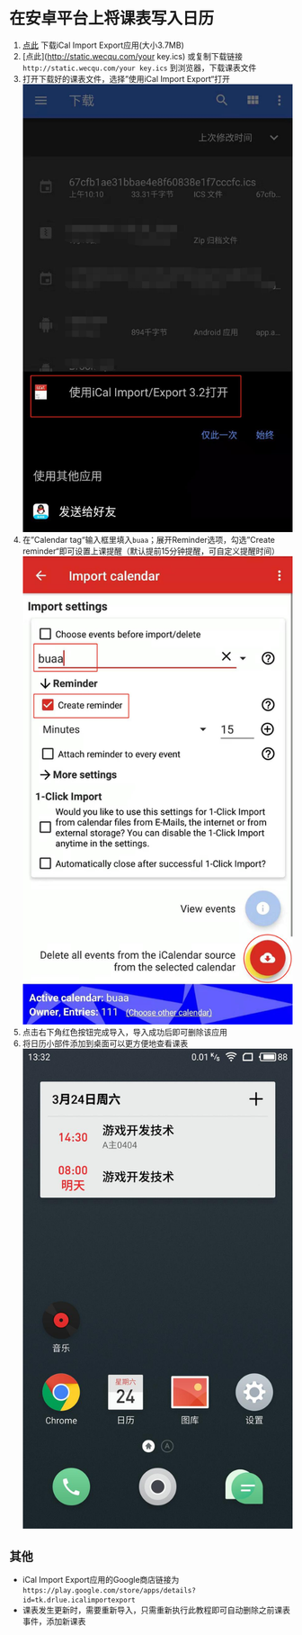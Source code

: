 # 在安卓平台上将课表写入日历
1. [点此](http://static.wecqu.com/iCal%20Import%20Export%20CalDAV_v3.2v188.apk) 下载iCal Import Export应用(大小3.7MB)
2. [点此](http://static.wecqu.com/your key.ics) 或复制下载链接 `http://static.wecqu.com/your key.ics` 到浏览器，下载课表文件
3. 打开下载好的课表文件，选择”使用iCal Import Export“打开
![](./static/img/android_1.jpg)
4. 在”Calendar tag“输入框里填入`buaa`；展开Reminder选项，勾选”Create reminder“即可设置上课提醒（默认提前15分钟提醒，可自定义提醒时间）
![](./static/img/android_2.jpg)
5. 点击右下角红色按钮完成导入，导入成功后即可删除该应用
6. 将日历小部件添加到桌面可以更方便地查看课表
![](./static/img/android_3.jpg)

## 其他
 - iCal Import Export应用的Google商店链接为`https://play.google.com/store/apps/details?id=tk.drlue.icalimportexport`
 - 课表发生更新时，需要重新导入，只需重新执行此教程即可自动删除之前课表事件，添加新课表